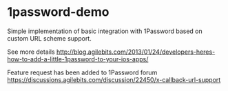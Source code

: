1password-demo
==============

Simple implementation of basic integration with 1Password based on custom URL scheme support.

See more details  http://blog.agilebits.com/2013/01/24/developers-heres-how-to-add-a-little-1password-to-your-ios-apps/

Feature request has been added to 1Password forum https://discussions.agilebits.com/discussion/22450/x-callback-url-support